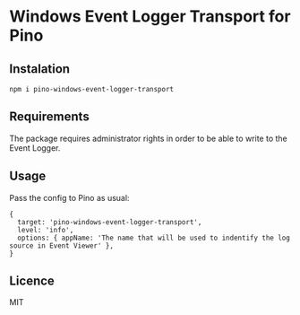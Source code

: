 # Windows Event Logger Transport for Pino

## Instalation

```
npm i pino-windows-event-logger-transport
```

## Requirements
The package requires administrator rights in order to be able to write to the Event Logger.

## Usage
Pass the config to Pino as usual:
```
{
  target: 'pino-windows-event-logger-transport',
  level: 'info',
  options: { appName: 'The name that will be used to indentify the log source in Event Viewer' },
}
```

## Licence

MIT
